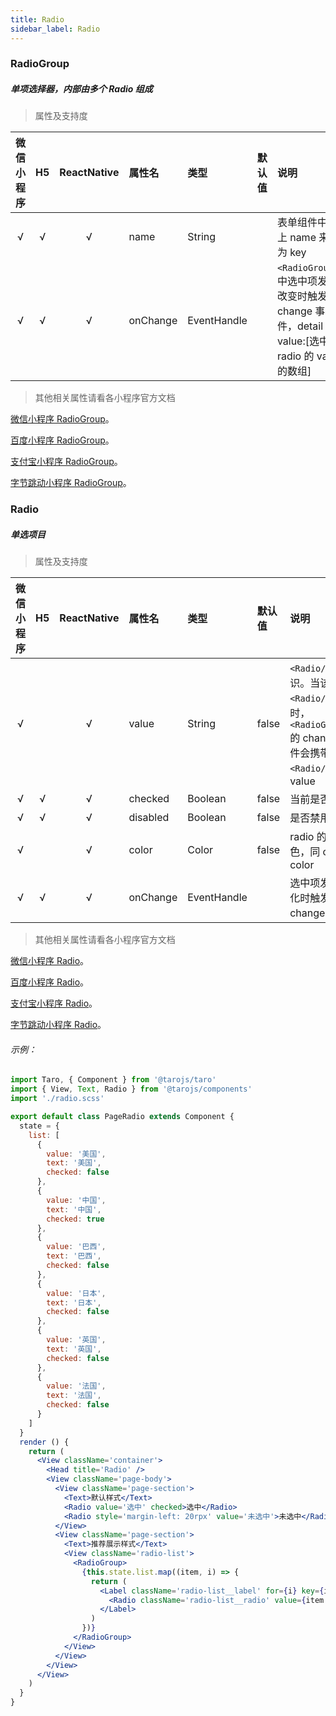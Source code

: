 ```yaml
---
title: Radio
sidebar_label: Radio
---
```


### RadioGroup
##### 单项选择器，内部由多个 Radio 组成
> 属性及支持度

| 微信小程序 | H5 | ReactNative| 属性名 | 类型 | 默认值 | 说明 |
| :-: | :-: | :-: | :- | :- | :- | :- |
| √ | √ | √ | name | String |  | 表单组件中加上 name 来作为 key |
| √ | √ | √ | onChange | EventHandle |  | `<RadioGroup/>` 中选中项发生改变时触发 change 事件，detail = value:[选中的 radio 的 value 的数组] |


>其他相关属性请看各小程序官方文档

[微信小程序 RadioGroup](https://developers.weixin.qq.com/miniprogram/dev/component/radio.html)。

[百度小程序 RadioGroup](https://smartprogram.baidu.com/docs/develop/component/formlist/#radio)。

[支付宝小程序 RadioGroup](https://docs.alipay.com/mini/component/radio)。

[字节跳动小程序 RadioGroup](https://developer.toutiao.com/docs/comp/radio.html)。


### Radio
##### 单选项目
> 属性及支持度

| 微信小程序 | H5 | ReactNative| 属性名 | 类型 | 默认值 | 说明 |
| :-: | :-: | :-: | :- | :- | :- | :- |
| √ |   | √ | value      | String      | false  | `<Radio/>` 标识。当该 `<Radio/>` 选中时，`<RadioGroup/>` 的 change 事件会携带 `<Radio/>` 的 value |
| √ | √ | √ | checked    | Boolean     | false  | 当前是否选中    |
| √ | √ | √ | disabled   | Boolean     | false  | 是否禁用        |
| √ |   | √ | color      | Color       | false  | radio 的颜色，同 css 的 color   |
| √ | √ | √ | onChange   | EventHandle |        | 选中项发生变化时触发 change 事件   |

>其他相关属性请看各小程序官方文档

[微信小程序 Radio](https://developers.weixin.qq.com/miniprogram/dev/component/radio.html)。

[百度小程序 Radio](https://smartprogram.baidu.com/docs/develop/component/formlist/#radio)。

[支付宝小程序 Radio](https://docs.alipay.com/mini/component/radio)。

[字节跳动小程序 Radio](https://developer.toutiao.com/docs/comp/radio.html)。


###### 示例：
```jsx
import Taro, { Component } from '@tarojs/taro'
import { View, Text, Radio } from '@tarojs/components'
import './radio.scss'

export default class PageRadio extends Component {
  state = {
    list: [
      {
        value: '美国',
        text: '美国',
        checked: false
      },
      {
        value: '中国',
        text: '中国',
        checked: true
      },
      {
        value: '巴西',
        text: '巴西',
        checked: false
      },
      {
        value: '日本',
        text: '日本',
        checked: false
      },
      {
        value: '英国',
        text: '英国',
        checked: false
      },
      {
        value: '法国',
        text: '法国',
        checked: false
      }
    ]
  }
  render () {
    return (
      <View className='container'>
        <Head title='Radio' />
        <View className='page-body'>
          <View className='page-section'>
            <Text>默认样式</Text>
            <Radio value='选中' checked>选中</Radio>
            <Radio style='margin-left: 20rpx' value='未选中'>未选中</Radio>
          </View>
          <View className='page-section'>
            <Text>推荐展示样式</Text>
            <View className='radio-list'>
              <RadioGroup>
                {this.state.list.map((item, i) => {
                  return (
                    <Label className='radio-list__label' for={i} key={i}>
                      <Radio className='radio-list__radio' value={item.value} checked={item.checked}>{item.text}</Radio>
                    </Label>
                  )
                })}
              </RadioGroup>
            </View>
          </View>
        </View>
      </View>
    )
  }
}
```
